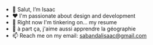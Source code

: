 - 👋 Salut, I’m Isaac
- ❤️ I'm passionate about design and development
- 👀 Right now I'm tinkering on... my resume
- 🌱 à part ça, j'aime aussi apprendre la géographie
- 📫 Reach me on my email: sabandalisaac@gmail.com

<!---
icnicoli/icnicoli is a ✨ special ✨ repository because its `README.md` (this file) appears on your GitHub profile.
You can click the Preview link to take a look at your changes.
--->

